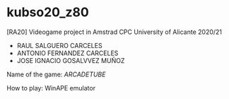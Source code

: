 # kubso20_z80
[RA20] Videogame project in Amstrad CPC University of Alicante 2020/21

* RAUL SALGUERO CARCELES
* ANTONIO FERNANDEZ CARCELES
* JOSE IGNACIO GOSALVVEZ MUÑOZ

Name of the game: *ARCADETUBE*

How to play: WinAPE emulator
